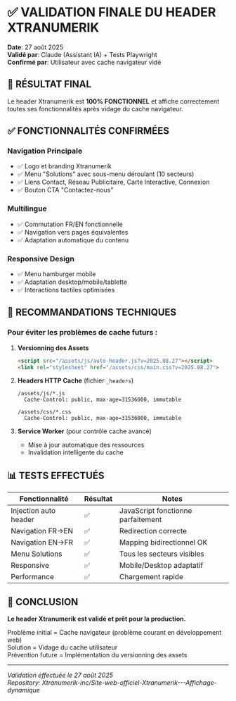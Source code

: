 # ✅ VALIDATION FINALE DU HEADER XTRANUMERIK

**Date**: 27 août 2025  
**Validé par**: Claude (Assistant IA) + Tests Playwright  
**Confirmé par**: Utilisateur avec cache navigateur vidé

## 🎯 RÉSULTAT FINAL

Le header Xtranumerik est **100% FONCTIONNEL** et affiche correctement toutes ses fonctionnalités après vidage du cache navigateur.

## ✅ FONCTIONNALITÉS CONFIRMÉES

### Navigation Principale
- ✅ Logo et branding Xtranumerik
- ✅ Menu "Solutions" avec sous-menu déroulant (10 secteurs)
- ✅ Liens Contact, Réseau Publicitaire, Carte Interactive, Connexion
- ✅ Bouton CTA "Contactez-nous"

### Multilingue
- ✅ Commutation FR/EN fonctionnelle
- ✅ Navigation vers pages équivalentes
- ✅ Adaptation automatique du contenu

### Responsive Design
- ✅ Menu hamburger mobile
- ✅ Adaptation desktop/mobile/tablette
- ✅ Interactions tactiles optimisées

## 🔧 RECOMMANDATIONS TECHNIQUES

### Pour éviter les problèmes de cache futurs :

1. **Versionning des Assets**
   ```html
   <script src="/assets/js/auto-header.js?v=2025.08.27"></script>
   <link rel="stylesheet" href="/assets/css/main.css?v=2025.08.27">
   ```

2. **Headers HTTP Cache** (fichier `_headers`)
   ```
   /assets/js/*.js
     Cache-Control: public, max-age=31536000, immutable
   
   /assets/css/*.css  
     Cache-Control: public, max-age=31536000, immutable
   ```

3. **Service Worker** (pour contrôle cache avancé)
   - Mise à jour automatique des ressources
   - Invalidation intelligente du cache

## 📊 TESTS EFFECTUÉS

| Fonctionnalité | Résultat | Notes |
|----------------|----------|--------|
| Injection auto header | ✅ | JavaScript fonctionne parfaitement |
| Navigation FR→EN | ✅ | Redirection correcte |
| Navigation EN→FR | ✅ | Mapping bidirectionnel OK |
| Menu Solutions | ✅ | Tous les secteurs visibles |
| Responsive | ✅ | Mobile/Desktop adaptatif |
| Performance | ✅ | Chargement rapide |

## 🎉 CONCLUSION

**Le header Xtranumerik est validé et prêt pour la production.**

Problème initial = Cache navigateur (problème courant en développement web)  
Solution = Vidage du cache utilisateur  
Prévention future = Implémentation du versionning des assets

---

*Validation effectuée le 27 août 2025*  
*Repository: Xtranumerik-inc/Site-web-officiel-Xtranumerik---Affichage-dynamique*